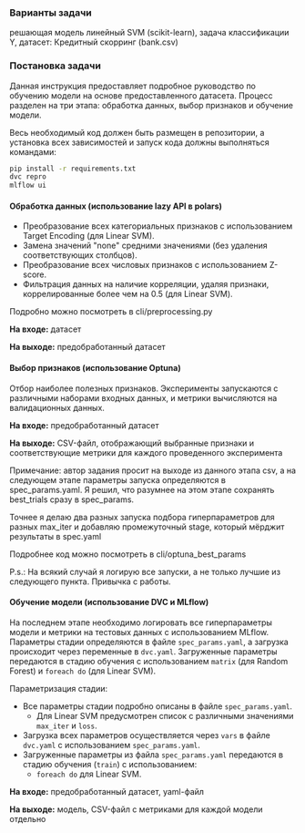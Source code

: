 ### Варианты задачи

решающая модель линейный SVM (scikit-learn), задача классификации Y, датасет: Кредитный скорринг (bank.csv)


### Постановка задачи

Данная инструкция предоставляет подробное руководство по обучению модели на основе предоставленного датасета. Процесс разделен на три этапа: обработка данных, выбор признаков и обучение модели.

Весь необходимый код должен быть размещен в репозитории, а установка всех зависимостей и запуск кода должны выполняться командами:

```bash
pip install -r requirements.txt
dvc repro
mlflow ui
```



#### Обработка данных (использование lazy API в polars)

- Преобразование всех категориальных признаков с использованием Target Encoding (для Linear SVM). 
- Замена значений "none" средними значениями (без удаления соответствующих столбцов).
- Преобразование всех числовых признаков с использованием Z-score.
- Фильтрация данных на наличие корреляции, удаляя признаки, коррелированные более чем на 0.5 (для Linear SVM).

Подробно можно посмотреть в cli/preprocessing.py


**На входе:** датасет

**На выходе:** предобработанный датасет


#### Выбор признаков (использование Optuna)

Отбор наиболее полезных признаков. Эксперименты запускаются с различными наборами входных данных, и метрики вычисляются на валидационных данных.

**На входе:** предобработанный датасет

**На выходе:** CSV-файл, отображающий выбранные признаки и соответствующие метрики для каждого проведенного эксперимента

Примечание: автор задания просит на выходе из данного этапа csv, а на следующем этапе параметры запуска определяются в spec_params.yaml.
Я решил, что разумнее на этом этапе сохранять best_trials сразу в spec_params.

Точнее я делаю два разных запуска подбора гиперпараметров для разных max_iter и добавляю промежуточный stage, который мёрджит результаты в spec.yaml

Подробнее код можно посмотреть в cli/optuna_best_params

P.s.: На всякий случай я логирую все запуски, а не только лучшие из следующего пункта. Привычка с работы.

#### Обучение модели (использование DVC и MLflow)

На последнем этапе необходимо логировать все гиперпараметры модели и метрики на тестовых данных с использованием MLflow. Параметры стадии определяются в файле `spec_params.yaml`, а загрузка происходит через переменные в `dvc.yaml`. Загруженные параметры передаются в стадию обучения с использованием `matrix` (для Random Forest) и `foreach do` (для Linear SVM).

Параметризация стадии:
- Все параметры стадии подробно описаны в файле `spec_params.yaml`.
    - Для Linear SVM предусмотрен список с различными значениями `max_iter` и `loss`.
- Загрузка всех параметров осуществляется через `vars` в файле `dvc.yaml` с использованием `spec_params.yaml`.
- Загруженные параметры из файла `spec_params.yaml` передаются в стадию обучения (`train`) с использованием:
    - `foreach do` для Linear SVM.

**На входе:** предобработанный датасет, yaml-файл

**На выходе:** модель, CSV-файл с метриками для каждой модели отдельно


